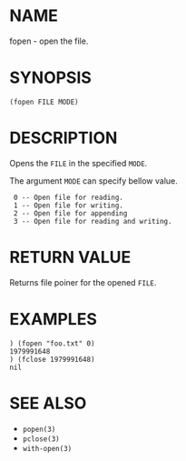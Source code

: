 # NAME
fopen - open the file.

# SYNOPSIS

    (fopen FILE MODE)

# DESCRIPTION
Opens the `FILE` in the specified `MODE`.

The argument `MODE` can specify bellow value.

     0 -- Open file for reading.
     1 -- Open file for writing.
     2 -- Open file for appending
     3 -- Open file for reading and writing.

# RETURN VALUE
Returns file poiner for the opened `FILE`.

# EXAMPLES

    ) (fopen "foo.txt" 0)
    1979991648
    ) (fclose 1979991648)
    nil

# SEE ALSO
- `popen(3)`
- `pclose(3)`
- `with-open(3)`
